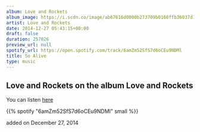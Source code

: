 ```yaml
---
album: Love and Rockets
album_image: https://i.scdn.co/image/ab67616d0000b273709b0160ffb36037d1005ed2
artist: Love and Rockets
date: 2014-12-27 05:43:15+00:00
draft: false
duration: 257826
preview_url: null
spotify_url: https://open.spotify.com/track/6amZm52SfS7d6oCEu9NDMl
title: So Alive
type: music
---
```



## Love and Rockets on the album Love and Rockets

You can listen [here](https://open.spotify.com/track/6amZm52SfS7d6oCEu9NDMl)

{{% spotify "6amZm52SfS7d6oCEu9NDMl" small %}}

added on December 27, 2014